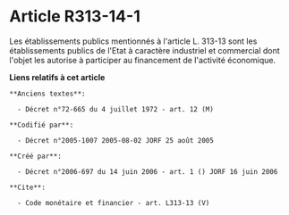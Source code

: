 # Article R313-14-1

Les établissements publics mentionnés à l'article L. 313-13 sont les établissements publics de l'Etat à caractère industriel
et commercial dont l'objet les autorise à participer au financement de l'activité économique.

**Liens relatifs à cet article**

	**Anciens textes**:

	  - Décret n°72-665 du 4 juillet 1972 - art. 12 (M)

	**Codifié par**:

	  - Décret n°2005-1007 2005-08-02 JORF 25 août 2005

	**Créé par**:

	  - Décret n°2006-697 du 14 juin 2006 - art. 1 () JORF 16 juin 2006

	**Cite**:

	  - Code monétaire et financier - art. L313-13 (V)
